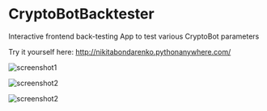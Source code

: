 # CryptoBotBacktester
Interactive frontend back-testing App to test various CryptoBot parameters

Try it yourself here: http://nikitabondarenko.pythonanywhere.com/

![screenshot1](cb_new_home.png "Home")

![screenshot2](cb_new_results.png "Results")

![screenshot2](cb_new_about.png "About")
